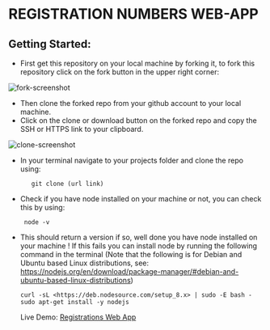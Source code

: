 # REGISTRATION NUMBERS WEB-APP

## Getting Started:

- First get this repository on your local machine by forking it, to fork this repository click on the fork button in the upper right corner:

![fork-screenshot](https://user-images.githubusercontent.com/22448019/29610658-33ca45b4-87fb-11e7-8b94-021e343f691d.png)

- Then clone the forked repo from your github account to your local machine.
- Click on the clone or download button on the forked repo and copy the SSH or HTTPS link to your clipboard.

![clone-screenshot](https://user-images.githubusercontent.com/22448019/29611898-aa79028c-87ff-11e7-8949-8e5aa70f38fa.png)

- In your terminal navigate to your projects folder and clone the repo using:

  ```
	 git clone (url link)
- Check if you have node installed on your machine or not, you can check this by using:

	```
 	 node -v
- This should return a version if so, well done you have node installed on your machine ! If this fails you can install node by running the following command in the terminal (Note that the following is for Debian and Ubuntu based Linux distributions, see: <https://nodejs.org/en/download/package-manager/#debian-and-ubuntu-based-linux-distributions>)

  ```
  curl -sL <https://deb.nodesource.com/setup_8.x> | sudo -E bash -
  sudo apt-get install -y nodejs
  ```

  Live Demo: [Registrations Web App](http://registrations-numbers-webapp.herokuapp.com/)
